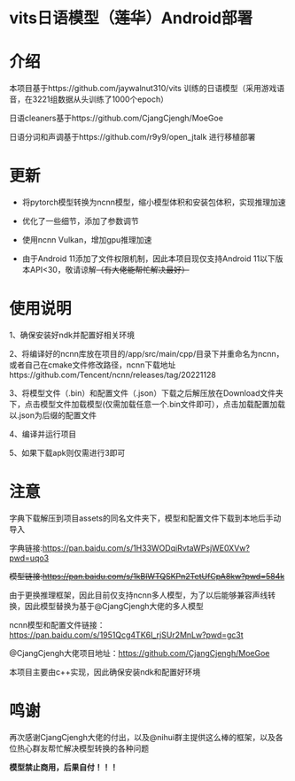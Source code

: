 # vits日语模型（~~莲华~~）Android部署

# 介绍

本项目基于https://github.com/jaywalnut310/vits 训练的日语模型（采用游戏语音，在3221组数据从头训练了1000个epoch）

日语cleaners基于https://github.com/CjangCjengh/MoeGoe

日语分词和声调基于https://github.com/r9y9/open_jtalk 进行移植部署

# 更新
- 将pytorch模型转换为ncnn模型，缩小模型体积和安装包体积，实现推理加速

- 优化了一些细节，添加了参数调节

- 使用ncnn Vulkan，增加gpu推理加速

- 由于Android 11添加了文件权限机制，因此本项目现仅支持Android 11以下版本API<30，敬请谅解~~（有大佬能帮忙解决最好）~~

# 使用说明

1、确保安装好ndk并配置好相关环境

2、将编译好的ncnn库放在项目的/app/src/main/cpp/目录下并重命名为ncnn，或者自己在cmake文件修改路径，ncnn下载地址https://github.com/Tencent/ncnn/releases/tag/20221128

3、将模型文件（.bin）和配置文件（.json）下载之后解压放在Download文件夹下，点击模型文件加载模型(仅需加载任意一个.bin文件即可），点击加载配置加载以.json为后缀的配置文件

4、编译并运行项目

5、如果下载apk则仅需进行3即可

# 注意
字典下载解压到项目assets的同名文件夹下，模型和配置文件下载到本地后手动导入

字典链接:https://pan.baidu.com/s/1H33WODqiRvtaWPsjWE0XVw?pwd=uqo3 

~~模型链接:https://pan.baidu.com/s/1kBlWTQSKPn2TetUfCpA8kw?pwd=584k~~

由于更换推理框架，因此目前仅支持ncnn多人模型，为了以后能够兼容声线转换，因此模型替换为基于@CjangCjengh大佬的多人模型

ncnn模型和配置文件链接：https://pan.baidu.com/s/1951Qcg4TK6I_rjSUr2MnLw?pwd=gc3t

@CjangCjengh大佬项目地址：https://github.com/CjangCjengh/MoeGoe

本项目主要由c++实现，因此确保安装ndk和配置好环境

# 鸣谢

再次感谢CjangCjengh大佬的付出，以及@nihui群主提供这么棒的框架，以及各位热心群友帮忙解决模型转换的各种问题

**模型禁止商用，后果自付！！！**
